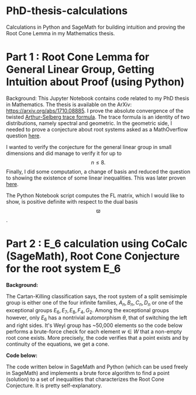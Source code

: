# PhD-thesis-calculations
Calculations in Python and SageMath for building intuition and proving the Root Cone Lemma in my Mathematics thesis. 

# Part 1 : Root Cone Lemma for General Linear Group, Getting Intuition about Proof (using Python)

Background: This Jupyter Notebook contains code related to my PhD thesis in Mathematics. The thesis is available on the ArXiv: https://arxiv.org/abs/1710.08885. I prove the absolute convergence of the twisted [Arthur-Selberg trace formula](https://en.wikipedia.org/wiki/Arthur%E2%80%93Selberg_trace_formula). The trace formula is an identity of two distributions, namely spectral and geometric. In the geometric side, I needed to prove a conjecture about root systems asked as a MathOverflow question [here](https://mathoverflow.net/questions/259765/technical-lemma-on-root-systems-reduced-to-linear-algebra). 

I wanted to verify the conjecture for the general linear group in small dimensions and did manage to verify it for up to $$n \leq 8.$$ Finally, I did some computation, a change of basis and reduced the question to showing the existence of some linear inequalities. This was later proven [here](https://mathoverflow.net/questions/260545/existence-of-solution-to-these-inequalities). 

The Python Notebook script computes the FL matrix, which I would like to show, is positive definite with respect to the dual basis $$\varpi$$. 


# Part 2 : E_6 calculation using CoCalc (SageMath), Root Cone Conjecture for the root system E_6

**Background:**

The Cartan-Killing classification says, the root system of a split semisimple group is either one of the four infinite families, $A_n, B_n, C_n, D_n$ or one of the exceptional groups $E_6, E_7, E_8, F_4, G_2$. Among the exceptional groups however, only $E_6$ has a nontrivial automorphism $\theta$, that of switching the left and right sides. It's Weyl group has ~50,000 elements so the code below performs a brute-force check for each element $w \in W$ that a non-empty root cone exists. More precisely, the code verifies that a point exists and by continuity of the equations, we get a cone.

**Code below:**

The code written below in SageMath and Python (which can be used freely in SageMath) and implements a brute force algorithm to find a point (solution) to a set of inequalities that characterizes the Root Cone Conjecture. It is pretty self-explanatory.

